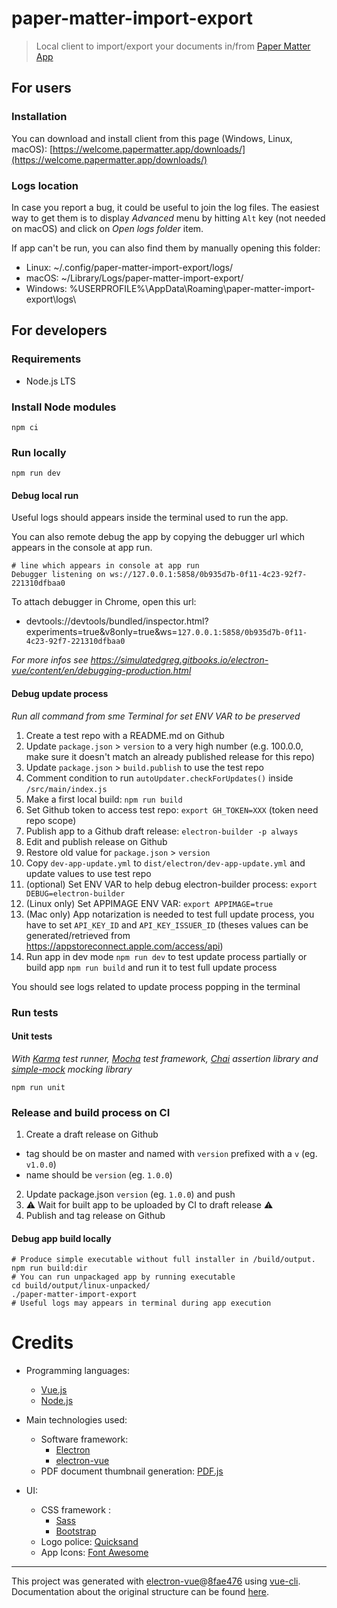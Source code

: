 # paper-matter-import-export

> Local client to import/export your documents in/from [Paper Matter App](https://gitlab.com/exotic-matter/ftl-app)

## For users

### Installation

You can download and install client from this page (Windows, Linux, macOS): [https://welcome.papermatter.app/downloads/](https://welcome.papermatter.app/downloads/)

### Logs location

In case you report a bug, it could be useful to join the log files. The easiest way to get them is to display *Advanced* menu by hitting `Alt` key (not needed on macOS) and click on *Open logs folder* item.

If app can't be run, you can also find them by manually opening this folder:

- Linux: ~/.config/paper-matter-import-export/logs/
- macOS: ~/Library/Logs/paper-matter-import-export/
- Windows: %USERPROFILE%\AppData\Roaming\paper-matter-import-export\logs\

## For developers

### Requirements

- Node.js LTS

### Install Node modules

    npm ci

### Run locally

    npm run dev
    
#### Debug local run

Useful logs should appears inside the terminal used to run the app.

You can also remote debug the app by copying the debugger url which appears in the console at app run.

    # line which appears in console at app run
    Debugger listening on ws://127.0.0.1:5858/0b935d7b-0f11-4c23-92f7-221310dfbaa0
    
To attach debugger in Chrome, open this url:
 - devtools://devtools/bundled/inspector.html?experiments=true&v8only=true&ws=`127.0.0.1:5858/0b935d7b-0f11-4c23-92f7-221310dfbaa0`

_For more infos see https://simulatedgreg.gitbooks.io/electron-vue/content/en/debugging-production.html_

#### Debug update process

_Run all command from sme Terminal for set ENV VAR to be preserved_

1. Create a test repo with a README.md on Github
1. Update `package.json` > `version` to a very high number (e.g. 100.0.0, make sure it doesn't match an already published release for this repo)
1. Update `package.json` > `build.publish` to use the test repo
1. Comment condition to run `autoUpdater.checkForUpdates()` inside `/src/main/index.js`
1. Make a first local build: `npm run build`
1. Set Github token to access test repo: `export GH_TOKEN=XXX` (token need repo scope)
1. Publish app to a Github draft release: `electron-builder -p always`
1. Edit and publish release on Github
1. Restore old value for `package.json` > `version`
1. Copy `dev-app-update.yml` to `dist/electron/dev-app-update.yml` and update values to use test repo
1. (optional) Set ENV VAR to help debug electron-builder process: `export DEBUG=electron-builder`
1. (Linux only) Set APPIMAGE ENV VAR: `export APPIMAGE=true`
1. (Mac only) App notarization is needed to test full update process, you have to set `API_KEY_ID` and `API_KEY_ISSUER_ID` (theses values can be generated/retrieved from https://appstoreconnect.apple.com/access/api)
1. Run app in dev mode `npm run dev` to test update process partially or build app `npm run build` and run it to test full update process

You should see logs related to update process popping in the terminal

### Run tests

#### Unit tests

_With [Karma](https://karma-runner.github.io/latest/index.html) test runner, [Mocha](https://mochajs.org/) test framework, [Chai](https://www.chaijs.com/) assertion library and [simple-mock](https://github.com/jupiter/simple-mock) mocking library_

    npm run unit

### Release and build process on CI

 1. Create a draft release on Github
   * tag should be on master and named with `version` prefixed with a `v` (eg. `v1.0.0`)
   * name should be `version` (eg. `1.0.0`)
 2. Update package.json `version` (eg. `1.0.0`) and push
 3. :warning: Wait for built app to be uploaded by CI to draft release :warning:
 4. Publish and tag release on Github

#### Debug app build locally

    # Produce simple executable without full installer in /build/output.
    npm run build:dir
    # You can run unpackaged app by running executable
    cd build/output/linux-unpacked/
    ./paper-matter-import-export
    # Useful logs may appears in terminal during app execution

# Credits

- Programming languages:

  - [Vue.js](https://vuejs.org/)
  - [Node.js](https://nodejs.org)

- Main technologies used:

  - Software framework: 
    - [Electron](https://www.electronjs.org/)
    - [electron-vue](https://github.com/SimulatedGREG/electron-vue)
  - PDF document thumbnail generation: [PDF.js](https://mozilla.github.io/pdf.js/)

- UI:
  - CSS framework :
    - [Sass](https://sass-lang.com/)
    - [Bootstrap](https://getbootstrap.com/)
  - Logo police: [Quicksand](https://github.com/andrew-paglinawan/QuicksandFamily)
  - App Icons: [Font Awesome](https://fontawesome.com/)

---

This project was generated with [electron-vue](https://github.com/SimulatedGREG/electron-vue)@[8fae476](https://github.com/SimulatedGREG/electron-vue/tree/8fae4763e9d225d3691b627e83b9e09b56f6c935) using [vue-cli](https://github.com/vuejs/vue-cli). Documentation about the original structure can be found [here](https://simulatedgreg.gitbooks.io/electron-vue/content/index.html).
